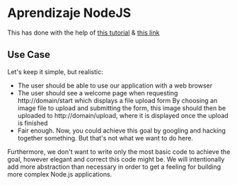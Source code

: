 # Aprendizaje NodeJS

This has done with the help of [this tutorial](https://www.nodebeginner.org/) & [this link](http://www.hylianux.com/downloads/nodebeginner.pdf)

## Use Case

Let's keep it simple, but realistic:

- The user should be able to use our application with a web browser
- The user should see a welcome page when requesting http://domain/start which displays a file upload form
By choosing an image file to upload and submitting the form, this image should then be uploaded to http://domain/upload, where it is displayed once the upload is finished
- Fair enough. Now, you could achieve this goal by googling and hacking together something. But that's not what we want to do here.

Furthermore, we don't want to write only the most basic code to achieve the goal, however elegant and correct this code might be. We will intentionally add more abstraction than necessary in order to get a feeling for building more complex Node.js applications.



